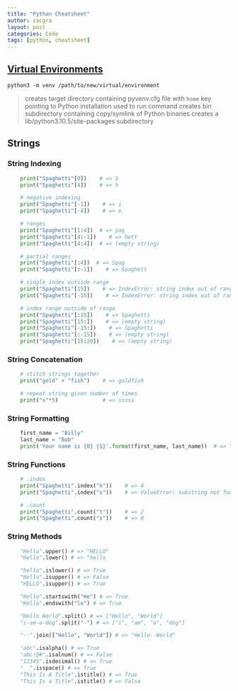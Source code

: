 ```yaml
---
title: "Python Cheatsheet"
author: zacgra
layout: post
categories: Code
tags: [python, cheatsheet]
---
```


## [Virtual Environments](https://docs.python.org/3/library/venv.html)

```console
python3 -m venv /path/to/new/virtual/environment
```

> creates target directory containing pyvenv.cfg file with `home` key pointing to Python installation used to run command
> creates bin subdirectory containing copy/symlink of Python binaries
> creates a lib/python3.10.5/site-packages subdirectory

## Strings

### String Indexing

```py
    print("Spaghetti"[0])    # => S
    print("Spaghetti"[4])    # => h

    # negative indexing
    print("Spaghetti"[-1])    # => i
    print("Spaghetti"[-4])    # => e

    # ranges
    print("Spaghetti"[1:4])  # => pag
    print("Spaghetti"[4:-1])    # => hett
    print("Spaghetti"[4:4])  # => (empty string)

    # partial ranges
    print("Spaghetti"[:4])  # => Spag
    print("Spaghetti"[:-1])    # => Spaghett

    # single index outside range
    print("Spaghetti"[15])    # => IndexError: string index out of range
    print("Spaghetti"[-15])    # => IndexError: string index out of range

    # index range outside of range
    print("Spaghetti"[:15])    # => Spaghetti
    print("Spaghetti"[15:])    # => (empty string)
    print("Spaghetti"[-15:])    # => Spaghetti
    print("Spaghetti"[:-15])    # => (empty string)
    print("Spaghetti"[15:20])    # => (empty string)
```

### String Concatenation

```py
    # stitch strings together
    print("gold" + "fish")    # => goldfish

    # repeat string given number of times
    print("s"*5)              # => sssss
```

### String Formatting

```py
    first_name = "Billy"
    last_name = "Bob"
    print('Your name is {0} {1}'.format(first_name, last_name))  # => Your name is Billy Bob
```

### String Functions

```py
    # .index
    print("Spaghetti".index("h"))    # => 4
    print("Spaghetti".index("s"))    # => ValueError: substring not found

    # .count
    print("Spaghetti".count("t"))    # => 2
    print("Spaghetti".count("s"))    # => 0

```

### String Methods

```py
    "Hello".upper() # => "HELLO"
    "Hello".lower() # => "hello

    "hello".islower() # => True
    "Hello".isupper() # => False
    "HELLO".isupper() # => True

    "Hello".startswith("He") # => True
    "Hello".endswith("lo") # => True

    "Hello World".split() # => ["Hello", "World"]
    "i-am-a-dog".split("-") # => ["i", "am", "a", "dog"]

    "--".join(["Hello", "World"]) # => "Hello--World"

    "abc".isalpha() # => True
    "abc!@#".isalnum() # => False
    "12345".isdecimal() # => True
    "  ".isspace() # => True
    "This Is A Title".istitle() # => True
    "This Is a Title".istitle() # => False
```
